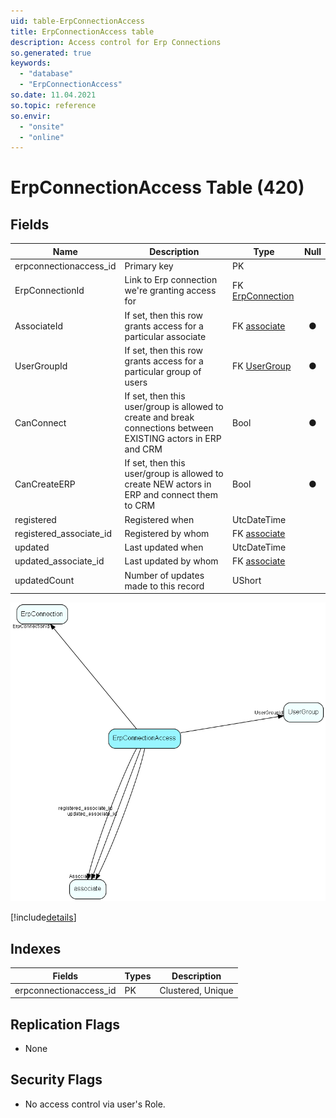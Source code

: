 ```yaml
---
uid: table-ErpConnectionAccess
title: ErpConnectionAccess table
description: Access control for Erp Connections
so.generated: true
keywords:
  - "database"
  - "ErpConnectionAccess"
so.date: 11.04.2021
so.topic: reference
so.envir:
  - "onsite"
  - "online"
---
```


# ErpConnectionAccess Table (420)

## Fields

| Name | Description | Type | Null |
|------|-------------|------|:----:|
|erpconnectionaccess\_id|Primary key|PK| |
|ErpConnectionId|Link to Erp connection we&apos;re granting access for|FK [ErpConnection](erpconnection.md)| |
|AssociateId|If set, then this row grants access for a particular associate|FK [associate](associate.md)|&#x25CF;|
|UserGroupId|If set, then this row grants access for a particular group of users|FK [UserGroup](usergroup.md)|&#x25CF;|
|CanConnect|If set, then this user/group is allowed to create and break connections between EXISTING actors in ERP and CRM|Bool|&#x25CF;|
|CanCreateERP|If set, then this user/group is allowed to create NEW actors in ERP and connect them to CRM|Bool|&#x25CF;|
|registered|Registered when|UtcDateTime| |
|registered\_associate\_id|Registered by whom|FK [associate](associate.md)| |
|updated|Last updated when|UtcDateTime| |
|updated\_associate\_id|Last updated by whom|FK [associate](associate.md)| |
|updatedCount|Number of updates made to this record|UShort| |


![ErpConnectionAccess table relationship diagram](./media/ErpConnectionAccess.png)

[!include[details](./includes/erpconnectionaccess.md)]

## Indexes

| Fields | Types | Description |
|--------|-------|-------------|
|erpconnectionaccess\_id |PK |Clustered, Unique |

## Replication Flags

* None

## Security Flags

* No access control via user's Role.


